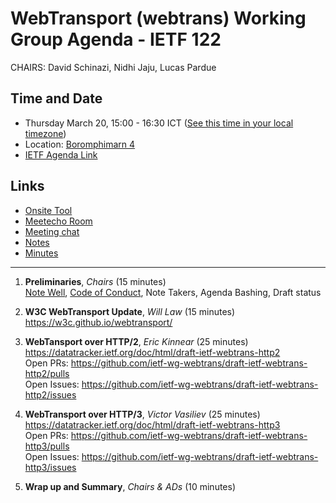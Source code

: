 # WebTransport (webtrans) Working Group Agenda - IETF 122

CHAIRS: David Schinazi, Nidhi Jaju, Lucas Pardue

## Time and Date

* Thursday March 20, 15:00 - 16:30 ICT ([See this time in your local timezone](https://www.timeanddate.com/worldclock/fixedtime.html?msg=WEBTRANS+at+IETF+122&iso=20250320T15&p1=28&ah=1&am=30))
* Location: [Boromphimarn 4](https://datatracker.ietf.org/meeting/122/floor-plan?room=boromphimarn-4)
* [IETF Agenda Link](https://datatracker.ietf.org/meeting/122/agenda/?show=webtrans)

## Links

* [Onsite Tool](https://meetings.conf.meetecho.com/onsite122/?group=webtrans&short=webtrans&item=1)
* [Meetecho Room](https://meetings.conf.meetecho.com/ietf122/?group=webtrans&short=webtrans&item=1)
* [Meeting chat](https://zulip.ietf.org/#narrow/stream/webtrans)
* [Notes](https://notes.ietf.org/notes-ietf-122-webtrans)
* [Minutes](https://datatracker.ietf.org/doc/minutes-122-webtrans/)

------------------------------------------------------------

1. **Preliminaries**, _Chairs_ (15 minutes) \
   [Note Well](https://www.ietf.org/about/note-well/), [Code of Conduct](https://www.rfc-editor.org/rfc/rfc7154.html), Note Takers, Agenda Bashing, Draft status

2. **W3C WebTransport Update**, _Will Law_ (15 minutes) \
   https://w3c.github.io/webtransport/

3. **WebTansport over HTTP/2**, _Eric Kinnear_ (25 minutes) \
   https://datatracker.ietf.org/doc/html/draft-ietf-webtrans-http2 \
   Open PRs: https://github.com/ietf-wg-webtrans/draft-ietf-webtrans-http2/pulls \
   Open Issues: https://github.com/ietf-wg-webtrans/draft-ietf-webtrans-http2/issues

4. **WebTransport over HTTP/3**, _Victor Vasiliev_ (25 minutes) \
   https://datatracker.ietf.org/doc/html/draft-ietf-webtrans-http3 \
   Open PRs: https://github.com/ietf-wg-webtrans/draft-ietf-webtrans-http3/pulls \
   Open Issues: https://github.com/ietf-wg-webtrans/draft-ietf-webtrans-http3/issues

5. **Wrap up and Summary**, _Chairs & ADs_ (10 minutes)